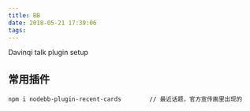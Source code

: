 ```yaml
---
title: BB
date: 2018-05-21 17:39:06
tags:
---
```



Davinqi talk plugin setup


<!-- more -->


## 常用插件 ##

```shell
npm i nodebb-plugin-recent-cards        // 最近话题，官方宣传画里出现的


```